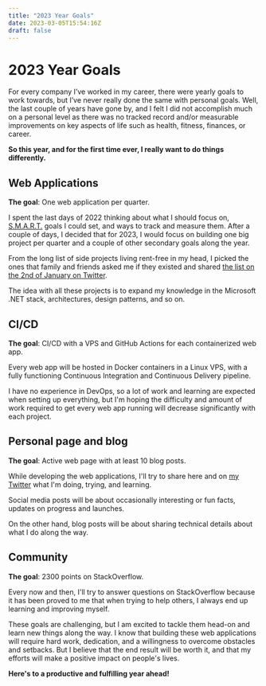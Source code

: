 ```yaml
---
title: "2023 Year Goals"
date: 2023-03-05T15:54:16Z
draft: false
---
```

# 2023 Year Goals
For every company I’ve worked in my career, there were yearly goals to work towards, but I’ve never really done the same with personal goals. Well, the last couple of years have gone by, and I felt I did not accomplish much on a personal level as there was no tracked record and/or measurable improvements on key aspects of life such as health, fitness, finances, or career.

**So this year, and for the first time ever, I really want to do things differently.**

## Web Applications
**The goal**: One web application per quarter.

I spent the last days of 2022 thinking about what I should focus on, [S.M.A.R.T.](https://en.wikipedia.org/wiki/SMART_criteria) goals I could set, and ways to track and measure them. After a couple of days, I decided that for 2023, I would focus on building one big project per quarter and a couple of other secondary goals along the year.

From the long list of side projects living rent-free in my head, I picked the ones that family and friends asked me if they existed and shared [the list on the 2nd of January on Twitter](https://twitter.com/iamdlm/status/1609963231224766464).

The idea with all these projects is to expand my knowledge in the Microsoft .NET stack, architectures, design patterns, and so on.

## CI/CD
**The goal**: CI/CD with a VPS and GitHub Actions for each containerized web app.

Every web app will be hosted in Docker containers in a Linux VPS, with a fully functioning Continuous Integration and Continuous Delivery pipeline.

I have no experience in DevOps, so a lot of work and learning are expected when setting up everything, but I'm hoping the difficulty and amount of work required to get every web app running will decrease significantly with each project.

## Personal page and blog
**The goal**: Active web page with at least 10 blog posts.

While developing the web applications, I'll try to share here and on [my Twitter](https://twitter.com/iamdlm) what I'm doing, trying, and learning.

Social media posts will be about occasionally interesting or fun facts, updates on progress and launches.

On the other hand, blog posts will be about sharing technical details about what I do along the way.

## Community
**The goal**: 2300 points on StackOverflow.

Every now and then, I'll try to answer questions on StackOverflow because it has been proved to me that when trying to help others, I always end up learning and improving myself.

These goals are challenging, but I am excited to tackle them head-on and learn new things along the way. I know that building these web applications will require hard work, dedication, and a willingness to overcome obstacles and setbacks. But I believe that the end result will be worth it, and that my efforts will make a positive impact on people's lives.

**Here's to a productive and fulfilling year ahead!**